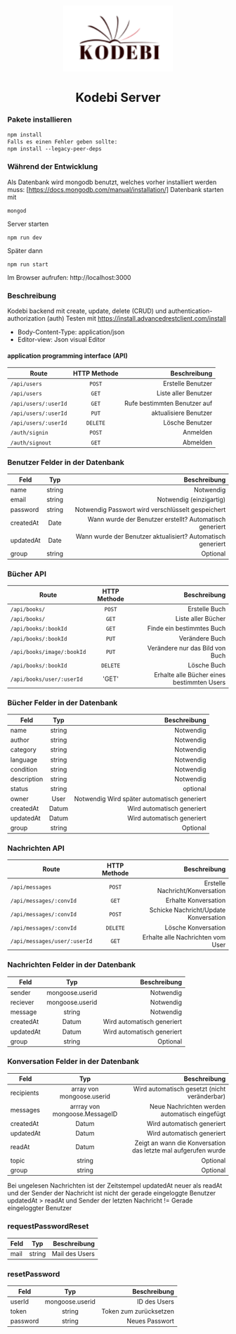 <p align="center">
  <a href="http://dev.app.kodebi.de">
    <img src="kodebi_logo_classic.svg" width="250">
  </a>
</p>
<h1 align="center">
  Kodebi Server
</h1>

### Pakete installieren

```
npm install
Falls es einen Fehler geben sollte:
npm install --legacy-peer-deps
```

### Während der Entwicklung

Als Datenbank wird mongodb benutzt, welches vorher installiert werden muss:
[https://docs.mongodb.com/manual/installation/]
Datenbank starten mit

```
mongod
```

Server starten

```
npm run dev
```

Später dann

```
npm run start
```

Im Browser aufrufen:
http://localhost:3000

### Beschreibung

Kodebi backend mit create, update, delete (CRUD) und authentication-authorization (auth)
Testen mit https://install.advancedrestclient.com/install
- Body-Content-Type: application/json
- Editor-view: Json visual Editor

#### application programming interface (API)

| Route                | HTTP Methode |                 Beschreibung |
| -------------------- | :----------: | ---------------------------: |
| `/api/users`         |    `POST`    |            Erstelle Benutzer |
| `/api/users`         |    `GET`     |         Liste aller Benutzer |
| `/api/users/:userId` |    `GET`     | Rufe bestimmten Benutzer auf |
| `/api/users/:userId` |    `PUT`     |        aktualisiere Benutzer |
| `/api/users/:userId` |   `DELETE`   |              Lösche Benutzer |
| `/auth/signin`       |    `POST`    |                     Anmelden |
| `/auth/signout`      |    `GET`     |                     Abmelden |

### Benutzer Felder in der Datenbank

| Feld      |  Typ   |                                                Beschreibung |
| --------- | :----: | ----------------------------------------------------------: |
| name      | string |                                                   Notwendig |
| email     | string |                                     Notwendig (einzigartig) |
| password  | string |           Notwendig Passwort wird verschlüsselt gespeichert |
| createdAt |  Date  |     Wann wurde der Benutzer erstellt? Automatisch generiert |
| updatedAt |  Date  | Wann wurde der Benutzer aktualisiert? Automatisch generiert |
| group     | string |                                                    Optional |

### Bücher API

| Route                      | HTTP Methode |                               Beschreibung |
| -------------------------- | :----------: | -----------------------------------------: |
| `/api/books/`              |    `POST`    |                              Erstelle Buch |
| `/api/books/`              |    `GET`     |                         Liste aller Bücher |
| `/api/books/:bookId`       |    `GET`     |                  Finde ein bestimmtes Buch |
| `/api/books/:bookId`       |    `PUT`     |                             Verändere Buch |
| `/api/books/image/:bookId` |    `PUT`     |            Verändere nur das Bild von Buch |
| `/api/books/:bookId`       |   `DELETE`   |                                Lösche Buch |
| `/api/books/user/:userId`  |    'GET'     | Erhalte alle Bücher eines bestimmten Users |

### Bücher Felder in der Datenbank

| Feld        |  Typ   |                                Beschreibung |
| ----------- | :----: | ------------------------------------------: |
| name        | string |                                   Notwendig |
| author      | string |                                   Notwendig |
| category    | string |                                   Notwendig |
| language    | string |                                   Notwendig |
| condition   | string |                                   Notwendig |
| description | string |                                   Notwendig |
| status      | string |                                    optional |
| owner       |  User  | Notwendig Wird später automatisch generiert |
| createdAt   | Datum  |                  Wird automatisch generiert |
| updatedAt   | Datum  |                  Wird automatisch generiert |
| group       | string |                                    Optional |

### Nachrichten API

| Route                        | HTTP Methode |                          Beschreibung |
| ---------------------------- | :----------: | ------------------------------------: |
| `/api/messages`              |    `POST`    |       Erstelle Nachricht/Konversation |
| `/api/messages/:convId`      |    `GET`     |                  Erhalte Konversation |
| `/api/messages/:convId`      |    `POST`    | Schicke Nachricht/Update Konversation |
| `/api/messages/:convId`      |   `DELETE`   |                   Lösche Konversation |
| `/api/messages/user/:userId` |    `GET`     |     Erhalte alle Nachrichten vom User |

### Nachrichten Felder in der Datenbank

| Feld      |       Typ       |               Beschreibung |
| --------- | :-------------: | -------------------------: |
| sender    | mongoose.userid |                  Notwendig |
| reciever  | mongoose.userid |                  Notwendig |
| message   |     string      |                  Notwendig |
| createdAt |      Datum      | Wird automatisch generiert |
| updatedAt |      Datum      | Wird automatisch generiert |
| group     |     string      |                   Optional |

### Konversation Felder in der Datenbank

| Feld       |              Typ              |                                                   Beschreibung |
| ---------- | :---------------------------: | -------------------------------------------------------------: |
| recipients |   array von mongoose.userid   |                   Wird automatisch gesetzt (nicht veränderbar) |
| messages   | arrray von mongoose.MessageID |                  Neue Nachrichten werden automatisch eingefügt |
| createdAt  |             Datum             |                                     Wird automatisch generiert |
| updatedAt  |             Datum             |                                     Wird automatisch generiert |
| readAt     |             Datum             | Zeigt an wann die Konversation das letzte mal aufgerufen wurde |
| topic      |            string             |                                                       Optional |
| group      |            string             |                                                       Optional |

Bei ungelesen Nachrichten ist der Zeitstempel updatedAt neuer als readAt und der Sender der Nachricht ist nicht der gerade eingeloggte Benutzer
updatedAt > readAt und Sender der letzten Nachricht != Gerade eingeloggter Benutzer

### requestPasswordReset

| Feld |  Typ   |   Beschreibung |
| ---- | :----: | -------------: |
| mail | string | Mail des Users |

### resetPassword

| Feld     |       Typ       |           Beschreibung |
| -------- | :-------------: | ---------------------: |
| userId   | mongoose.userid |           ID des Users |
| token    |     string      | Token zum zurücksetzen |
| password |     string      |         Neues Passwort |
